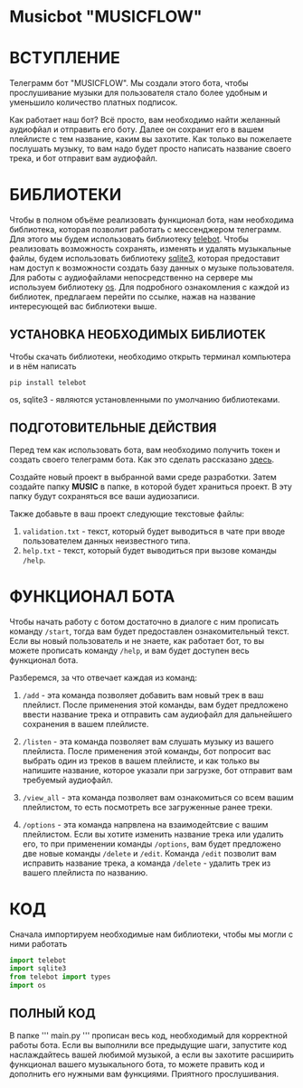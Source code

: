 # Musicbot "MUSICFLOW"

# ВСТУПЛЕНИЕ
Телеграмм бот "MUSICFLOW". Мы создали этого бота, чтобы прослушивание музыки для пользователя стало более удобным и уменьшило количество платных подписок. 

Как работает наш бот? Всё просто, вам необходимо найти желанный аудиофйал и отправить его боту. Далее он сохранит его в вашем плейлисте с тем название, каким вы захотите. 
Как только вы пожелаете послушать музыку, то вам надо будет просто написать название своего трека, и бот отправит вам аудиофайл.

# БИБЛИОТЕКИ
Чтобы в полном объёме реализовать функционал бота, нам необходима библиотека, которая позволит работать с мессенджером телеграмм. Для этого мы будем использовать библиотеку [telebot](https://pypi.org/project/pyTelegramBotAPI/0.3.0/). 
Чтобы реализовать возможность сохранять, изменять и удалять музыкальные файлы, будем использовать библиотеку [sqlite3](https://docs.python.org/3/library/sqlite3.html), которая предоставит нам доступ к возможности создать базу данных о музыке пользователя. 
Для работы с аудиофайлами непосредственно на сервере мы используем библиотеку [os](https://docs.python.org/3/library/os.html).
Для подробного ознакомления с каждой из библиотек, предлагаем перейти по ссылке, нажав на название интересующей вас библиотеки выше.

## УСТАНОВКА НЕОБХОДИМЫХ БИБЛИОТЕК

Чтобы скачать библиотеки, необходимо открыть терминал компьютера и в нём написать

```
pip install telebot
```
os, sqlite3 - являются установленными по умолчанию библиотеками.

## ПОДГОТОВИТЕЛЬНЫЕ ДЕЙСТВИЯ
Перед тем как использовать бота, вам необходимо получить токен и создать своего телеграмм бота. Как это сделать рассказано [здесь](https://docs.radist.online/radist.online-docs/nashi-produkty/radist-web/podklyucheniya/telegram-bot/instrukciya-po-sozdaniyu-i-nastroiki-bota-v-botfather).

Создайте новый проект в выбранной вами среде разработки. Затем создайте папку **MUSIC** в папке, в которой будет храниться проект. В эту папку будут сохраняться все ваши аудиозаписи.

Также добавьте в ваш проект следующие текстовые файлы:

1. `validation.txt` - текст, который будет выводиться в чате при вводе пользователем данных неизвестного типа.
2. `help.txt` - текст, который будет выводиться при вызове команды `/help`.

# ФУНКЦИОНАЛ БОТА
Чтобы начать работу с ботом достаточно в диалоге с ним прописать команду `/start`, тогда вам будет предоставлен ознакомительный текст. Если вы новый пользователь и не знаете, как работает бот, то вы можете прописать команду `/help`, и вам будет доступен весь функционал бота. 

Разберемся, за что отвечает каждая из команд:

1. `/add` - эта команда позволяет добавить вам новый трек в ваш плейлист. После применения этой команды, вам будет предложено ввести название трека и отправить сам аудиофайл для дальнейшего сохранения в вашем плейлисте.

2. `/listen` - эта команда позволяет вам слушать музыку из вашего плейлиста. После применения этой команды, бот попросит вас выбрать один из треков в вашем плейлисте, и как только вы напишите название, которое указали при загрузке, бот отправит вам требуемый аудиофайл.

3. `/view_all` - эта команда позволяет вам ознакомиться со всем вашим плейлистом, то есть посмотреть все загруженные ранее треки.

4. `/options` - эта команда напрвлена на взаимодейтсвие с вашим плейлистом. Если вы хотите изменить название трека или удалить его, то при применении команды `/options`, вам будет предложено две новые команды `/delete` и `/edit`. Команда `/edit` позволит вам исправить название трека, а команда `/delete` - удалить трек из вашего плейлиста по названию.

# КОД
Сначала импортируем необходимые нам библиотеки, чтобы мы могли с ними работать
```python
import telebot
import sqlite3
from telebot import types
import os
```

## ПОЛНЫЙ КОД
В папке ''' main.py ''' прописан весь код, необходимый для корректной работы бота. Если вы выполнили все предыдущие шаги, запустите код наслаждайтесь вашей любимой музыкой, а если вы захотите расширить функционал вашего музыкального бота, то можете править код и дополнить его нужными вам функциями. Приятного прослушивания.